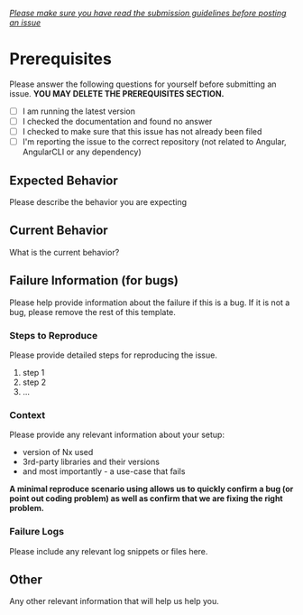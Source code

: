 _[Please make sure you have read the submission guidelines before posting an issue](https://github.com/nrwl/nx/blob/master/CONTRIBUTING.md#-submitting-issue)_

# Prerequisites

Please answer the following questions for yourself before submitting an issue.
**YOU MAY DELETE THE PREREQUISITES SECTION.**

- [ ] I am running the latest version
- [ ] I checked the documentation and found no answer
- [ ] I checked to make sure that this issue has not already been filed
- [ ] I'm reporting the issue to the correct repository (not related to Angular, AngularCLI or any dependency)

## Expected Behavior

Please describe the behavior you are expecting

## Current Behavior

What is the current behavior?

## Failure Information (for bugs)

Please help provide information about the failure if this is a bug. If it is not a bug, please remove the rest of this template.

### Steps to Reproduce

Please provide detailed steps for reproducing the issue.

1. step 1
2. step 2
3. ...

### Context

Please provide any relevant information about your setup:

- version of Nx used
- 3rd-party libraries and their versions
- and most importantly - a use-case that fails

**A minimal reproduce scenario using allows us to quickly confirm a bug (or point out coding problem) as well as confirm that we are fixing the right problem.**

### Failure Logs

Please include any relevant log snippets or files here.

## Other

Any other relevant information that will help us help you.
